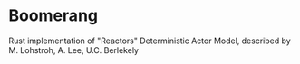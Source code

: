 # Boomerang

Rust implementation of "Reactors" Deterministic Actor Model, described by M. Lohstroh, A. Lee, U.C. Berlekely